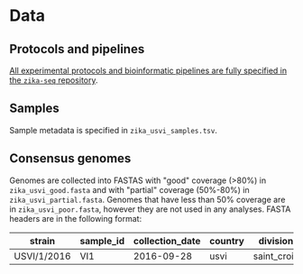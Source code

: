 # Data

## Protocols and pipelines

[All experimental protocols and bioinformatic pipelines are fully specified in the `zika-seq` repository](https://github.com/blab/zika-seq/).

## Samples

Sample metadata is specified in `zika_usvi_samples.tsv`.

## Consensus genomes

Genomes are collected into FASTAS with "good" coverage (>80%) in `zika_usvi_good.fasta` and with "partial" coverage (50%-80%) in `zika_usvi_partial.fasta`. Genomes that have less than 50% coverage are in `zika_usvi_poor.fasta`, however they are not used in any analyses. FASTA headers are in the following format:

strain      | sample_id | collection_date | country | division    | location  | seq_platform |
----------- | --------- | --------------- | ------- | ----------- | --------- | ------------ |
USVI/1/2016 | VI1       | 2016-09-28      | usvi    | saint_croix | saint_croix | minion |
